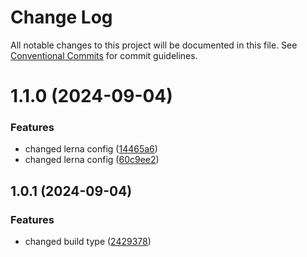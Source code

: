 # Change Log

All notable changes to this project will be documented in this file.
See [Conventional Commits](https://conventionalcommits.org) for commit guidelines.

# 1.1.0 (2024-09-04)


### Features

* changed lerna config ([14465a6](https://github.com/Shubh1902/sb-v1/commit/14465a6742652aa3017c32c88b10deae0186610f))
* changed lerna config ([60c9ee2](https://github.com/Shubh1902/sb-v1/commit/60c9ee206558a8c70cca93141479f7cd0b137941))



## 1.0.1 (2024-09-04)


### Features

* changed build type ([2429378](https://github.com/Shubh1902/sb-v1/commit/2429378f5603ac0f41f388b1201a9a24b3ffd250))
